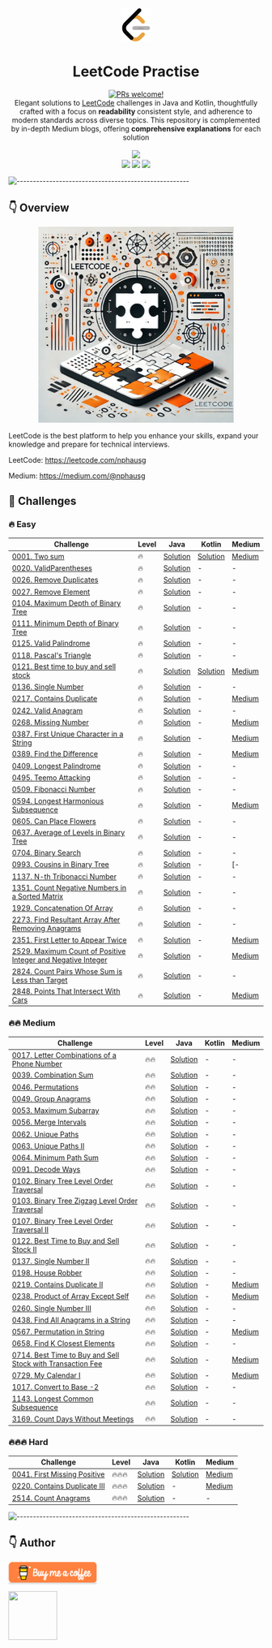 <p align="center">
    <a href="https://revolut.me/nphausg" target="_blank"><img src="docs/images/leetcode.png" alt="nphausg" style="width: 56px !important;" ></a>
</p>
<h1 align="center"> LeetCode Practise </h1>
<p align="center">
<a href="https://reactnative.dev/docs/contributing">
    <img src="https://img.shields.io/badge/PRs-welcome-brightgreen.svg" alt="PRs welcome!" />
</a>
<br>
<span>Elegant solutions to <a href="https://leetcode.com/problemset/all/">LeetCode</a> challenges in Java and Kotlin, thoughtfully crafted
with a focus on <strong> readability </strong> consistent style, and adherence to modern standards across diverse topics. This repository is complemented by in-depth Medium blogs, offering <strong>comprehensive explanations</strong> for each solution</span>
<br>
<br>
<img src="https://img.shields.io/badge/Solved-83/3389%20=%202.15%25-blue.svg?style=flat-square" />
<br/>
<img src="https://img.shields.io/badge/Easy-47/843-5CB85C.svg?style=flat-square"/>
<img src="https://img.shields.io/badge/Medium-32/1768-F0AD4E.svg?style=flat-square"/>
<img src="https://img.shields.io/badge/Hard-4/778-D9534F.svg?style=flat-square"/>
<br/>
</p>

![-----------------------------------------------------](https://raw.githubusercontent.com/andreasbm/readme/master/assets/lines/colored.png)

## 👇 Overview

<p align="center">
<a href="https://revolut.me/nphausg" target="_blank"><img src="docs/images/leetcode_new.webp" alt="nphausg" style="width: 386px !important;" ></a>
</p>

LeetCode is the best platform to help you enhance your skills, expand your knowledge and prepare for technical
interviews.

LeetCode: https://leetcode.com/nphausg

Medium: https://medium.com/@nphausg

## 💎 Challenges

### 🔥 Easy

| Challenge                                                                                                                                            | Level | Java                                                                                          | Kotlin                                                       | Medium                                                                                                                            |
|------------------------------------------------------------------------------------------------------------------------------------------------------|-------|-----------------------------------------------------------------------------------------------|--------------------------------------------------------------|-----------------------------------------------------------------------------------------------------------------------------------|
| [0001. Two sum](https://leetcode.com/problems/two-sum)                                                                                               | 🔥    | [Solution](src/com/nphausg/leetcode/easy/TwoSumJava.java)                                     | [Solution](src/com/nphausg/leetcode/easy/TwoSum.kt)          | [Medium](https://levelup.gitconnected.com/leetcode-twosum-from-brute-force-to-optimal-solutions-3f0380eb79b4)                     |
| [0020. ValidParentheses](https://leetcode.com/problems/valid-parentheses)                                                                            | 🔥    | [Solution](src/com/nphausg/leetcode/easy/ValidParentheses.java)                               | -                                                            | -                                                                                                                                 |
| [0026. Remove Duplicates](https://leetcode.com/problems/remove-duplicates-from-sorted-array)                                                         | 🔥    | [Solution](src/com/nphausg/leetcode/easy/RemoveDuplicates.java)                               | -                                                            | -                                                                                                                                 |
| [0027. Remove Element](https://leetcode.com/problems/remove-element)                                                                                 | 🔥    | [Solution](src/com/nphausg/leetcode/easy/RemoveElement.java)                                  | -                                                            | -                                                                                                                                 |
| [0104. Maximum Depth of Binary Tree](https://leetcode.com/problems/maximum-depth-of-binary-tree)                                                                       | 🔥    | [Solution](src/com/nphausg/leetcode/easy/MaximumDepthOfBinaryTree.java)                                  | -                                                            | -                                                                                                                                 |
| [0111. Minimum Depth of Binary Tree](https://leetcode.com/problems/minimum-depth-of-binary-tree)                                                                       | 🔥    | [Solution](src/com/nphausg/leetcode/easy/MinimumDepthOfBinaryTree.java)                                  | -                                                            | -                                                                                                                                 |
| [0125. Valid Palindrome](https://leetcode.com/problems/valid-palindrome)                                                                             | 🔥    | [Solution](src/com/nphausg/leetcode/easy/ValidPalindrome.java)                                | -                                                            | -                                                                                                                                 |
| [0118. Pascal's Triangle](https://leetcode.com/problems/pascals-triangle)                                                                            | 🔥    | [Solution](src/com/nphausg/leetcode/easy/PascalTriangle.java)                                 | -                                                            | -                                                                                                                                 |
| [0121. Best time to buy and sell stock](https://leetcode.com/problems/best-time-to-buy-and-sell-stock)                                               | 🔥    | [Solution](src/com/nphausg/leetcode/easy/BuyAndSellStockJava.java)                            | [Solution](src/com/nphausg/leetcode/easy/BuyAndSellStock.kt) | [Medium](https://levelup.gitconnected.com/leetcode-best-time-to-buy-and-sell-stock-456a5e3ee550)                                  |
| [0136. Single Number](https://leetcode.com/problems/single-number)                                                                                   | 🔥    | [Solution](src/com/nphausg/leetcode/easy/SingleNumber.java)                                   | -                                                            | -                                                                                                                                 |
| [0217. Contains Duplicate](https://leetcode.com/problems/contains-duplicate)                                                                         | 🔥    | [Solution](src/com/nphausg/leetcode/easy/ContainsDuplicate.java)                              | -                                                            | [Medium](https://levelup.gitconnected.com/leetcode-contains-duplicate-ed4ec042904f)                                               |
| [0242. Valid Anagram](https://leetcode.com/problems/valid-anagram)                                                                                   | 🔥    | [Solution](src/com/nphausg/leetcode/easy/ValidAnagram.java)                                   | -                                                            | -                                                                                                                                 |
| [0268. Missing Number](https://leetcode.com/problems/missing-number)                                                                                 | 🔥    | [Solution](src/com/nphausg/leetcode/easy/MissingNumber.java)                                                                                              | -                                                            | [Medium](https://nphausg.medium.com/leetcode-0268-missing-number-a-deep-dive-into-efficient-solutions-with-java-91d3f983defc)     |
| [0387. First Unique Character in a String](https://leetcode.com/problems/first-unique-character-in-a-string)                                         | 🔥    | [Solution](src/com/nphausg/leetcode/easy/FirstUniqueCharacterInAString.java)                  | -                                                            | [Medium](https://nphausg.medium.com/leetcode-387-first-unique-character-22bf7752c35e)                                             |
| [0389. Find the Difference](https://leetcode.com/problems/find-the-difference)                                                                       | 🔥    | [Solution](src/com/nphausg/leetcode/easy/FindTheDifference.java)                              | -                                                            | [Medium](https://levelup.gitconnected.com/leetcode-389-find-the-difference-exploring-all-solutions-can-be-with-java-a2be916767a0) |
| [0409. Longest Palindrome](https://leetcode.com/problems/longest-palindrome)                                                                         | 🔥    | [Solution](src/com/nphausg/leetcode/easy/LongestPalindrome.java)                              | -                                                            | -                                                                                                                                 |
| [0495. Teemo Attacking](https://leetcode.com/problems/teemo-attacking)                                                                               | 🔥    | [Solution](src/com/nphausg/leetcode/easy/TeemoAttacking.java)                                 | -                                                            | -                                                                                                                                 |
| [0509. Fibonacci Number](https://leetcode.com/problems/fibonacci-number)                                                                             | 🔥    | [Solution](src/com/nphausg/leetcode/easy/FibonacciNumber.java)                                | -                                                            | -                                                                                                                                 |
| [0594. Longest Harmonious Subsequence](https://leetcode.com/problems/longest-harmonious-subsequence)                                                 | 🔥    | [Solution](src/com/nphausg/leetcode/easy/LongestHarmoniousSubsequence.java)                   | -                                                            | [Medium](https://medium.com/gitconnected/leetcode-0594-longest-harmonious-subsequence-all-solutions-explained-a2e34c82334b)       |
| [0605. Can Place Flowers](https://leetcode.com/problems/can-place-flowers)                                                                           | 🔥    | [Solution](src/com/nphausg/leetcode/easy/CanPlaceFlowers.java)                                | -                                                            | -                                                                                                                                 |
| [0637. Average of Levels in Binary Tree](https://leetcode.com/problems/average-of-levels-in-binary-tree)                                                                           | 🔥    | [Solution](src/com/nphausg/leetcode/easy/AverageOfLevelsInBinaryTree.java)                                | -                                                            | -                                                                                                                                 |
| [0704. Binary Search](https://leetcode.com/problems/binary-search)                                                                                   | 🔥    | [Solution](src/com/nphausg/leetcode/easy/BinarySearch.java)                                   | -                                                            | -                                                                                                                                 |
| [0993. Cousins in Binary Tree](https://leetcode.com/problems/cousins-in-binary-tree)                                                                                   | 🔥    | [Solution](src/com/nphausg/leetcode/easy/CousinsInBinaryTree.java)                                   | -                                                            | [-                                                                                                                                |
| [1137. N-th Tribonacci Number](https://leetcode.com/problems/n-th-tribonacci-number)                                                                 | 🔥    | [Solution](src/com/nphausg/leetcode/easy/NthTribonacciNumber.java)                            | -                                                            | -                                                                                                                                 |
| [1351. Count Negative Numbers in a Sorted Matrix](https://leetcode.com/problems/count-negative-numbers-in-a-sorted-matrix)                           | 🔥    | [Solution](src/com/nphausg/leetcode/easy/CountNegativeNumbersInASortedMatrix.java)            | -                                                            | -                                                                                                                                 |
| [1929. Concatenation Of Array](https://leetcode.com/problems/concatenation-of-array)                                                                 | 🔥    | [Solution](src/com/nphausg/leetcode/easy/ConcatenationArray.java)                             | -                                                            | -                                                                                                                                 |
| [2273. Find Resultant Array After Removing Anagrams](https://leetcode.com/problems/find-resultant-array-after-removing-anagrams)                     | 🔥    | [Solution](src/com/nphausg/leetcode/easy/FindResultantArrayAfterRemovingAnagrams.java)        | -                                                            | -                                                                                                                                 |
| [2351. First Letter to Appear Twice](https://leetcode.com/problems/first-letter-to-appear-twice)                                                     | 🔥    | [Solution](src/com/nphausg/leetcode/easy/FirstLetterToAppearTwice.java)                       | -                                                            | [Medium](https://nphausg.medium.com/leetcode-2351-finding-the-first-letter-to-appear-twice-c8d175785353)                          |
| [2529. Maximum Count of Positive Integer and Negative Integer](https://leetcode.com/problems/maximum-count-of-positive-integer-and-negative-integer) | 🔥    | [Solution](src/com/nphausg/leetcode/easy/MaximumCountOfPositiveIntegerAndNegativeInteger.java) | -                                                            | [Medium](https://nphausg.medium.com/leetcode-2351-finding-the-first-letter-to-appear-twice-c8d175785353)                          |
| [2824. Count Pairs Whose Sum is Less than Target](https://leetcode.com/problems/count-pairs-whose-sum-is-less-than-target)                           | 🔥    | [Solution](src/com/nphausg/leetcode/easy/CountPairs.java)                                     | -                                                            | -                                                                                                                                 |
| [2848. Points That Intersect With Cars](https://leetcode.com/problems/points-that-intersect-with-cars)                                               | 🔥    | [Solution](src/com/nphausg/leetcode/easy/PointsThatIntersectWithCars.java)                    | -                                                            | [Medium](https://medium.com/gitconnected/leetcode-2848-points-that-intersect-with-cars-7fbb9e29937d)                                                                                                                        |

### 🔥🔥 Medium

| Challenge                                                                                                                                        | Level | Java                                                                      | Kotlin | Medium                                                                                                               |
|--------------------------------------------------------------------------------------------------------------------------------------------------|-------|---------------------------------------------------------------------------|--------|----------------------------------------------------------------------------------------------------------------------|
| [0017. Letter Combinations of a Phone Number](https://leetcode.com/problems/letter-combinations-of-a-phone-number)                               | 🔥🔥  | [Solution](src/com/nphausg/leetcode/medium/LetterCombinations.java)       | -      | -                                                                                                                    |
| [0039. Combination Sum](https://leetcode.com/problems/combination-sum)                                                                           | 🔥🔥  | [Solution](src/com/nphausg/leetcode/medium/CombinationSum.java)           | -      | -                                                                                                                    |
| [0046. Permutations](https://leetcode.com/problems/letter-combinations-of-a-phone-number)                                                        | 🔥🔥  | [Solution](src/com/nphausg/leetcode/medium/Permutations.java)             | -      | -                                                                                                                    |
| [0049. Group Anagrams](https://leetcode.com/problems/group-anagrams)                                                                             | 🔥🔥  | [Solution](src/com/nphausg/leetcode/medium/GroupAnagrams.java)            | -      | -                                                                                                                    |
| [0053. Maximum Subarray](https://leetcode.com/problems/maximum-subarray)                                                                         | 🔥🔥  | [Solution](src/com/nphausg/leetcode/medium/MaximumSubarray.java)          | -      | -                                                                                                                    |
| [0056. Merge Intervals](https://leetcode.com/problems/merge-intervals)                                                                           | 🔥🔥  | [Solution](src/com/nphausg/leetcode/medium/MergeIntervals.java)           | -      | -                                                                                                                    |
| [0062. Unique Paths](https://leetcode.com/problems/unique-paths)                                                                                 | 🔥🔥  | [Solution](src/com/nphausg/leetcode/medium/UniquePaths.java)              | -      | -                                                                                                                    |
| [0063. Unique Paths II ](https://leetcode.com/problems/unique-paths-ii)                                                                          | 🔥🔥  | [Solution](src/com/nphausg/leetcode/medium/UniquePathsII.java)            | -      | -                                                                                                                    |
| [0064. Minimum Path Sum ](https://leetcode.com/problems/minimum-path-sum)                                                                        | 🔥🔥  | [Solution](src/com/nphausg/leetcode/medium/MinimumPathSum.java)           | -      | -                                                                                                                    |
| [0091. Decode Ways](https://leetcode.com/problems/permutations)                                                                                  | 🔥🔥  | [Solution](src/com/nphausg/leetcode/medium/DecodeWays.java)               | -      | -                                                                                                                    |
| [0102. Binary Tree Level Order Traversal](https://leetcode.com/problems/binary-tree-level-order-traversal)                                                                                  | 🔥🔥  | [Solution](src/com/nphausg/leetcode/medium/BinaryTreeLevelOrderTraversal.java)               | -      | -                                                                                                                    |
| [0103. Binary Tree Zigzag Level Order Traversal](https://leetcode.com/problems/binary-tree-zigzag-level-order-traversal)                                                                                  | 🔥🔥  | [Solution](src/com/nphausg/leetcode/medium/BinaryTreeZigzagLevelOrderTraversal.java)               | -      | -                                                                                                                    |
| [0107. Binary Tree Level Order Traversal II](https://leetcode.com/problems/binary-tree-level-order-traversal-ii)                                                                                  | 🔥🔥  | [Solution](src/com/nphausg/leetcode/medium/BinaryTreeLevelOrderTraversalII.java)               | -      | -                                                                                                                    |
| [0122. Best Time to Buy and Sell Stock II](https://leetcode.com/problems/best-time-to-buy-and-sell-stock-ii)                                                                                  | 🔥🔥  | [Solution](src/com/nphausg/leetcode/medium/BestTimeToBuyAndSellStockII.java)               | -      | -                                                                                                                    |
| [0137. Single Number II](https://leetcode.com/problems/single-number-ii)                                                                         | 🔥🔥  | [Solution](src/com/nphausg/leetcode/medium/SingleNumberII.java)           | -      | -                                                                                                                    |
| [0198. House Robber](https://leetcode.com/problems/house-robber)                                                                                 | 🔥🔥  | [Solution](src/com/nphausg/leetcode/medium/HouseRobber.java)              | -      | -                                                                                                                    |
| [0219. Contains Duplicate II](https://leetcode.com/problems/contains-duplicate-ii)                                                               | 🔥🔥  | [Solution](src/com/nphausg/leetcode/easy/ContainsDuplicate2.java)         | -      | [Medium](https://nphausg.medium.com/leetcode-contains-duplicate-ii-fb18e71189fb)                                     |
| [0238. Product of Array Except Self](https://leetcode.com/problems/product-of-array-except-self)                                                 | 🔥🔥  | [Solution](src/com/nphausg/leetcode/medium/ProductOfArrayExceptSelf.java) | -      | [Medium](https://levelup.gitconnected.com/leetcode-0238-product-of-array-except-self-java-solutions-72a17d5fe6bf)    |
| [0260. Single Number III](https://leetcode.com/problems/single-number-iii)                                                                       | 🔥🔥  | [Solution](src/com/nphausg/leetcode/medium/SingleNumberIII.java)          | -      | -                                                                                                                    |
| [0438. Find All Anagrams in a String](https://leetcode.com/problems/find-all-anagrams-in-a-string)                                               | 🔥🔥  | [Solution](src/com/nphausg/leetcode/medium/FindAllAnagramsInAString.java) | -      | -                                                                                                                    |
| [0567. Permutation in String](https://leetcode.com/problems/permutation-in-string)                                                               | 🔥🔥  | [Solution](src/com/nphausg/leetcode/medium/PermutationInString.java)      | -      | [Medium](https://nphausg.medium.com/leetcode-0567-understanding-all-solutions-for-permutation-in-string-872ad23c9a9a) |
| [0658. Find K Closest Elements](https://leetcode.com/problems/find-k-closest-elements)                                                           | 🔥🔥  | [Solution](src/com/nphausg/leetcode/medium/FindClosestElements.java)      | -      | -                                                                                                                    |
| [0714. Best Time to Buy and Sell Stock with Transaction Fee](https://leetcode.com/problems/best-time-to-buy-and-sell-stock-with-transaction-fee) | 🔥🔥  | [Solution](src/com/nphausg/leetcode/medium/BuyAndSellStockFee.java)       | -      | [Medium](https://nphausg.medium.com/leetcode-714-best-time-to-buy-and-sell-stock-with-transaction-fee-2b3e578dd3ab)  |
| [0729. My Calendar I](https://leetcode.com/problems/my-calendar-i)                                                                               | 🔥🔥  | [Solution](src/com/nphausg/leetcode/medium/MyCalendarI.java)              | -      | [Medium](https://nphausg.medium.com/leetcode-0729-effortless-scheduling-a-comprehensive-guide-1b17a0b24ad5)          |
| [1017. Convert to Base -2](https://leetcode.com/problems/convert-to-base-2)                                                                      | 🔥🔥  | [Solution](src/com/nphausg/leetcode/medium/ConvertToBaseMinus2.java)      | -      | -                                                                                                       |
| [1143. Longest Common Subsequence](https://leetcode.com/problems/longest-common-subsequence)                                                     | 🔥🔥  | [Solution](src/com/nphausg/leetcode/medium/LongestCommonSubsequence.java) | -      | -                                                                                                                    |
| [3169. Count Days Without Meetings](https://leetcode.com/problems/count-days-without-meetings)                                                   | 🔥🔥  | [Solution](src/com/nphausg/leetcode/medium/CountDaysWithoutMeetings.java) | -      | -                                                                                                                    |

### 🔥🔥🔥 Hard

| Challenge                                                                            | Level  | Java                                                                | Kotlin                                                            | Medium                                                                                          |
|--------------------------------------------------------------------------------------|--------|---------------------------------------------------------------------|-------------------------------------------------------------------|-------------------------------------------------------------------------------------------------|
| [0041. First Missing Positive](https://leetcode.com/problems/first-missing-positive) | 🔥🔥🔥 | [Solution](src/com/nphausg/leetcode/hard/FirstMissingPositive.java) | [Solution](src/com/nphausg/leetcode/hard/FirstMissingPositive.kt) | [Medium](https://levelup.gitconnected.com/coding-challenge-first-missing-positive-6316efd84558) |
| [0220. Contains Duplicate III](https://leetcode.com/problems/contains-duplicate-iii) | 🔥🔥🔥 | [Solution](src/com/nphausg/leetcode/hard/ContainsDuplicate3.java)   | -                                                                 | [Medium](https://levelup.gitconnected.com/leetcode-contains-duplicate-iii-0fd4bbf0252f)         |
| [2514. Count Anagrams](https://leetcode.com/problems/count-anagrams) | 🔥🔥🔥 | [Solution](src/com/nphausg/leetcode/hard/CountAnagrams.java)   | -                                                                 | -                                                                                               |

![-----------------------------------------------------](https://raw.githubusercontent.com/andreasbm/readme/master/assets/lines/colored.png)

## 👇 Author

<a href="https://revolut.me/nphausg" target="_blank"><img src="docs/images/buymeacoffee.webp" alt="nphausg" style="height: 41px !important;width: 174px !important;box-shadow: 0px 3px 2px 0px rgba(190, 190, 190, 0.5) !important;-webkit-box-shadow: 0px 3px 2px 0px rgba(190, 190, 190, 0.5) !important;" ></a>
<p>
    <a href="https://nphausg.medium.com/" target="_blank">
    <img src="https://avatars2.githubusercontent.com/u/13111806?s=400&u=f09b6160dbbe2b7eeae0aeb0ab4efac0caad57d7&v=4" width="96" height="96" alt="">
    </a>
</p>
